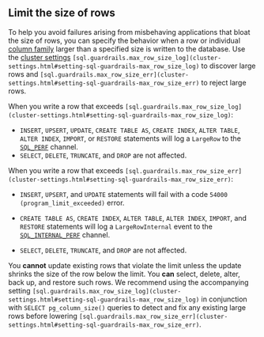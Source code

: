 ## Limit the size of rows

To help you avoid failures arising from misbehaving applications that bloat the size of rows, you can specify the behavior when a row or individual [column family](column-families.html) larger than a specified size is written to the database. Use the [cluster settings](cluster-settings.html) `[sql.guardrails.max_row_size_log](cluster-settings.html#setting-sql-guardrails-max_row_size_log)` to discover large rows and `[sql.guardrails.max_row_size_err](cluster-settings.html#setting-sql-guardrails-max_row_size_err)` to reject large rows.

When you write a row that exceeds `[sql.guardrails.max_row_size_log](cluster-settings.html#setting-sql-guardrails-max_row_size_log)`:

- `INSERT`, `UPSERT`, `UPDATE`, `CREATE TABLE AS`, `CREATE INDEX`, `ALTER TABLE`, `ALTER INDEX`, `IMPORT`, or `RESTORE` statements will log a `LargeRow` to the [`SQL_PERF`](logging.html#sql_perf) channel.
- `SELECT`, `DELETE`, `TRUNCATE`, and `DROP` are not affected.

When you write a row that exceeds `[sql.guardrails.max_row_size_err](cluster-settings.html#setting-sql-guardrails-max_row_size_err)`:

- `INSERT`, `UPSERT`, and `UPDATE` statements will fail with a code `54000 (program_limit_exceeded)` error.

- `CREATE TABLE AS`, `CREATE INDEX`, `ALTER TABLE`, `ALTER INDEX`, `IMPORT`, and `RESTORE` statements will log a `LargeRowInternal` event to the [`SQL_INTERNAL_PERF`](logging.html#sql_internal_perf) channel.

- `SELECT`, `DELETE`, `TRUNCATE`, and `DROP` are not affected.

You **cannot** update existing rows that violate the limit unless the update shrinks the size of the
row below the limit. You **can** select, delete, alter, back up, and restore such rows. We
recommend using the accompanying setting `[sql.guardrails.max_row_size_log](cluster-settings.html#setting-sql-guardrails-max_row_size_log)` in conjunction with
`SELECT pg_column_size()` queries to detect and fix any existing large rows before lowering
`[sql.guardrails.max_row_size_err](cluster-settings.html#setting-sql-guardrails-max_row_size_err)`.
